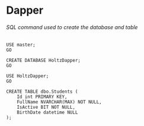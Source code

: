 # Dapper

###### SQL command used to create the database and table

```
USE master;
GO

CREATE DATABASE HoltzDapper;
GO

USE HoltzDapper;
GO

CREATE TABLE dbo.Students (
    Id int PRIMARY KEY,
	FullName NVARCHAR(MAX) NOT NULL,
    IsActive BIT NOT NULL,
    BirthDate datetime NULL
);
```
